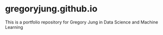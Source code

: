# gregoryjung.github.io
This is a portfolio repository for Gregory Jung in Data Science and Machine Learning
